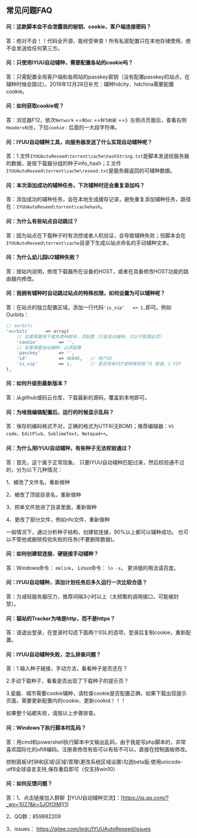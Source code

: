 ## 常见问题FAQ

#### 问：这款脚本会不会泄露我的秘钥、cookie、客户端连接密码？

答：绝对不会！！代码全开源，能经受审查！所有私密配置只在本地存储使用，绝不会发送给任何第三方。

#### 问：只使用IYUU自动辅种，需要配置各站的cookie吗？

答：只需配置全局客户端和各网站的passkey密钥（没有配置passkey的站点，在辅种时候会跳过）。2019年12月28日补充：辅种hdcity、hdchina需要配置cookie。

#### 问：如何获取cookie呢？

答：浏览器F12，依次`Network` ==》`Doc` ==》`F5刷新` ==》左侧点页面后，查看右侧`Headers标签`，下拉`cookie：`后面的一大段字符串。

#### 问：IYUU自动辅种工具，向服务器发送了什么实现自动辅种呢？

答：1.文件`IYUUAutoReseed\torrent\cache\hashString.txt`是脚本发送给服务器的数据，是按下载器分组的种子info_hash；2.文件`IYUUAutoReseed\torrent\cache\reseed.txt`是服务器返回的可辅种数据。

#### 问：本次添加成功的辅种任务，下次辅种时还会重复添加吗？

答：添加成功的辅种任务，会在本地生成缓存记录，避免重复添加辅种任务，路径在：`IYUUAutoReseed\torrent\cachehash`。

#### 问：为什么有些站点自动跳过？

答：因为站点在下载种子时有流控或者人机验证，会导致辅种失败；但脚本会在`IYUUAutoReseed\torrent\cache`目录下生成以站点命名的手动辅种文本。

#### 问：为什么幼儿园U2辅种失败？

答：按站内说明，修改下载器所在设备的HOST，或者在具备修改HOST功能的路由器内修改。

#### 问：我拥有辅种时自动跳过站点的特殊权限，如何设置为可以辅种呢？

答：在站点的独立配置区域，添加一行代码`'is_vip'   => 1,`即可。例如Ourbits：

```php
// ourbits
'ourbits'      => array(
	// 如果需要用下载免费种脚本，须配置（只是自动辅种，可以不配置此项）
	'cookie'        => '',
	// 如果需要自动辅种，必须配置
	'passkey'       => '',
	'id' 			=> 46880,	// 用户ID
	'is_vip'		=> 1,		// 是否具有VIP或特殊权限？0 普通，1 VIP
),
```



#### 问：如何升级到最新版本？

答：从github或码云仓库，下载最新的源码，覆盖到本地即可。

#### 问：为啥我编辑配置后，运行的时候显示乱码？

答：保存的编码格式不对，正确的格式为UTF8(无BOM)；推荐编辑器：`VS code`、`EditPlu`s、`SublimeText`、`Notepad++`。

#### 问：为什么用IYUU自动辅种，有些种子无法校验通过？

答：首先，这个属于正常现象。 只要IYUU自动辅种匹配过来，然后校验通不过的，分为以下几种情况： 

1、被改了文件名，重新做种 

2、被改了顶层目录名，重新做种 

3、把单文件放进了目录里面，重新做种 

4、更改了部分文件，例如nfo文件，重新做种

一般情况下，通过分析种子结构，创建软连接，90%以上都可以辅种成功。
也可以不管他或删除校验失败的任务(不要删除数据)。 

#### 问：如何创建软连接、硬链接手动辅种？

答：Windows命令： `mklink`， Linux命令： `ln -s`， 更详细的用法请百度。

#### 问：IYUU自动辅种，添加计划任务后多久运行一次比较合适？

答：为减轻服务器压力，推荐间隔3小时以上（太频繁的调用接口，可能被封禁）。

#### 问：猫站的Tracker为啥是http，而不是https？

答：请退出登录，在登录时勾选下面两个SSL的选项，登录后复制cookie，重新配置。

#### 问：IYUU自动辅种失败，怎么排查问题？

答：1.输入种子链接，手动方法，看看种子是否还在？

2.手动下载种子，看看是否出现了下载种子的提示页？

3.瓷器、城市需要cookie辅种，请检查cookie是否配置正确，如果下载出现提示页面，需要更新配置内的cookie、更新cookid！！！

如果整个站都失败，请按以上步骤排查。

#### 问：Windows下执行脚本时乱码？

答：用cmd和powershell执行脚本中文输出乱码，由于我是写php脚本的，非常喜欢国际化的uft8编码。注册表修改有些可以有些不可以，直接在控制面板修改。

控制面板\时钟和区域\区域\管理\更改系统区域设置\勾选beta版:使用unicode-utf8全球语言支持,保存重启即可（仅支持win10）

#### 问：如何反馈问题？

答：1、点击链接加入群聊【IYUU自动辅种交流】：[https://jq.qq.com/?_wv=1027&k=5JOfOlM][1]

2、QQ群：859882209

3、issues： https://gitee.com/ledc/IYUUAutoReseed/issues 

